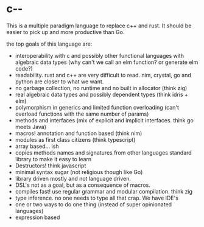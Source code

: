 # c--
This is a multiple paradigm language to replace c++ and rust.
It should be easier to pick up and more productive than Go.

the top goals of this language are:
- interoperability with c and possibly other functional languages with algebraic data types (why can't we call an elm function? or generate elm code?)
- readability. rust and c++ are very difficult to read. nim, crystal, go and python are closer to what we want.
- no garbage collection, no runtime and no built in allocator (think zig)
- real algebraic data types and possibly dependent types (think idris + elm)
- polymorphism in generics and limited function overloading (can't overload functions with the same number of params)
- methods and interfaces (mix of explicit and implicit interfaces. think go meets Java)
- macros! annotation and function based (think nim)
- modules as first class citizens (think typescript)
- array based... ish
- copies methods names and signatures from other languages standard library to make it easy to learn
- Destructors! think javascript
- minimal syntax sugar (not religious though like Go)
- library driven mostly and not language driven.
- DSL's not as a goal, but as a consequence of macros.
- compiles fast! use regular grammar and modular compilation. think zig
- type inference. no one needs to type all that crap. We have IDE's
- one or two ways to do one thing (instead of super opinionated languages)
- expression based
